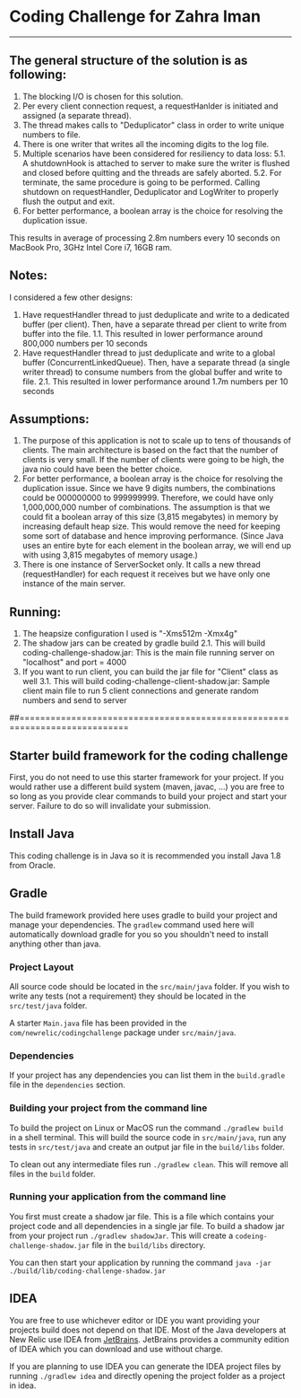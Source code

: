 # Coding Challenge for Zahra Iman
-------------------------------

## The general structure of the solution is as following:

1. The blocking I/O is chosen for this solution.
2. Per every client connection request, a requestHanlder is initiated and assigned (a separate thread).
3. The thread makes calls to "Deduplicator" class in order to write unique numbers to file.
4. There is one writer that writes all the incoming digits to the log file.
5. Multiple scenarios have been considered for resiliency to data loss:
	5.1. A shutdownHook is attached to server to make sure the writer is flushed and closed before quitting and the threads are safely aborted.
	5.2. For terminate, the same procedure is going to be performed. Calling shutdown on requestHandler, Deduplicator and LogWriter to properly flush the output and exit.
7. For better performance, a boolean array is the choice for resolving the duplication issue.

This results in average of processing 2.8m numbers every 10 seconds on MacBook Pro, 3GHz Intel Core i7, 16GB ram.

## Notes:

I considered a few other designs:
1. Have requestHandler thread to just deduplicate and write to a dedicated buffer (per client). Then, have a separate thread per client to write from buffer into the file.
	1.1. This resulted in lower performance around 800,000 numbers per 10 seconds
2. Have requestHandler thread to just deduplicate and write to a global buffer (ConcurrentLinkedQueue). Then, have a separate thread (a single writer thread) to consume numbers from the global buffer and write to file.
	2.1. This resulted in lower performance around 1.7m numbers per 10 seconds


## Assumptions:

1. The purpose of this application is not to scale up to tens of thousands of clients. The main architecture is based on the fact that the number of clients is very small. If the number of clients were going to be high, the java nio could have been the better choice.
2. For better performance, a boolean array is the choice for resolving the duplication issue. Since we have 9 digits numbers, the combinations could be 000000000 to 999999999. Therefore, we could have only 1,000,000,000 number of combinations. The assumption is that we could fit a boolean array of this size (3,815 megabytes) in memory by increasing default heap size. This would remove the need for keeping some sort of database and hence improving performance. (Since Java uses an entire byte for each element in the boolean array, we will end up with using 3,815 megabytes of memory usage.)
3. There is one instance of ServerSocket only. It calls a new thread (requestHandler) for each request it receives but we have only one instance of the main server.

## Running:

1. The heapsize configuration I used is "-Xms512m -Xmx4g"
2. The shadow jars can be created by gradle build
	2.1. This will build coding-challenge-shadow.jar: This is the main file running server on "localhost" and port = 4000
3. If you want to run client, you can build the jar file for "Client" class as well
	3.1. This will build coding-challenge-client-shadow.jar: Sample client main file to run 5 client connections and generate random numbers and send to server

##===========================================================================

## Starter build framework for the coding challenge

First, you do not need to use this starter framework for your project.
If you would rather use a different build system (maven, javac, ...)
you are free to so long as you provide clear commands to build your
project and start your server.  Failure to do so will invalidate your
submission.


## Install Java

This coding challenge is in Java so it is recommended you install Java
1.8 from Oracle.


## Gradle

The build framework provided here uses gradle to build your project
and manage your dependencies.  The `gradlew` command used here will
automatically download gradle for you so you shouldn't need to install
anything other than java.


### Project Layout

All source code should be located in the `src/main/java` folder.
If you wish to write any tests (not a requirement) they should be
located in the `src/test/java` folder.

A starter `Main.java` file has been provided in the `com/newrelic/codingchallenge` package under `src/main/java`.


### Dependencies

If your project has any dependencies you can list them in the
`build.gradle` file in the `dependencies` section.


### Building your project from the command line

To build the project on Linux or MacOS run the command `./gradlew build` in a shell terminal.  This will build the source code in
`src/main/java`, run any tests in `src/test/java` and create an output
jar file in the `build/libs` folder.

To clean out any intermediate files run `./gradlew clean`.  This will
remove all files in the `build` folder.


### Running your application from the command line

You first must create a shadow jar file.  This is a file which contains your project code and all dependencies in a single jar file.  To build a shadow jar from your project run `./gradlew shadowJar`.  This will create a `codeing-challenge-shadow.jar` file in the `build/libs` directory.

You can then start your application by running the command
`java -jar ./build/lib/coding-challenge-shadow.jar`

## IDEA

You are free to use whichever editor or IDE you want providing your
projects build does not depend on that IDE.  Most of the Java
developers at New Relic use IDEA from
[JetBrains](https://www.jetbrains.com/).  JetBrains provides
a community edition of IDEA which you can download and use without
charge.

If you are planning to use IDEA you can generate the IDEA project files
by running `./gradlew idea` and directly opening the project folder
as a project in idea.

